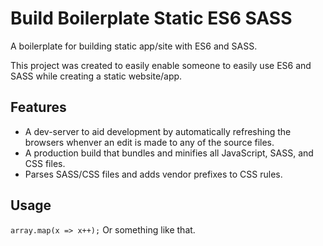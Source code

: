 # Build Boilerplate Static ES6 SASS

A boilerplate for building static app/site with ES6 and SASS.

This project was created to easily enable someone to easily use ES6 and SASS while creating a static website/app. 

## Features

- A dev-server to aid development by automatically refreshing the browsers whenver an edit is made to any of the source files.
- A production build that bundles and minifies all JavaScript, SASS, and CSS files.
- Parses SASS/CSS files and adds vendor prefixes to CSS rules. 

## Usage

`array.map(x => x++);` Or something like that.
